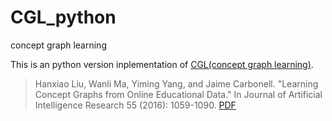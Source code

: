 # CGL_python
concept graph learning

This is an python version inplementation of [CGL(concept graph learning)](https://github.com/quark0/CGL).
> Hanxiao Liu, Wanli Ma, Yiming Yang, and Jaime Carbonell. "Learning Concept Graphs from Online Educational Data." In Journal of Artificial Intelligence Research 55 (2016): 1059-1090. 
[PDF](http://www.cs.cmu.edu/~hanxiaol/publications/liu-jair16.pdf)
